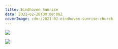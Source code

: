 ```yaml
---
title: Eindhoven Sunrise
date: 2021-02-28T00:00:00Z
coverImage: cdn:/2021-02-eindhoven-sunrise-church
---
```


<style>
.g2021ehvsnrs {
  grid-template-columns: repeat(10, 1fr);
  grid-template-areas:
    "a a a b b b b b b b";
}

.g2021ehvsnrs > *:nth-child(1) { grid-area: a; }
.g2021ehvsnrs > *:nth-child(2) { grid-area: b; }
</style>

<div class="fw g2021ehvsnrs fg">

![](cdn:/2021-02-eindhoven-sunrise-church)

![](cdn:/2021-02-eindhoven-sunrise)

</div>

